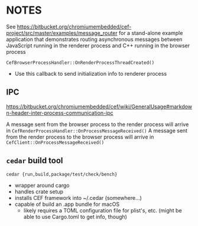 
# NOTES

See https://bitbucket.org/chromiumembedded/cef-project/src/master/examples/message_router for a stand-alone
example application that demonstrates routing asynchronous messages between JavaScript running in the
renderer process and C++ running in the browser process

`CefBrowserProcessHandler::OnRenderProcessThreadCreated()`
- Use this callback to send initialization info to renderer process

## IPC

https://bitbucket.org/chromiumembedded/cef/wiki/GeneralUsage#markdown-header-inter-process-communication-ipc

A message sent from the browser process to the render process will arrive in `CefRenderProcessHandler::OnProcessMessageReceived()`
A message sent from the render process to the browser process will arrive in `CefClient::OnProcessMessageReceived()`

## `cedar` build tool

`cedar {run,build,package/test/check/bench}`

- wrapper around cargo
- handles crate setup
- installs CEF framework into ~/.cedar (somewhere...)
- capable of build an .app bundle for macOS
  - likely requires a TOML configuration file for plist's, etc. (might be able to use Cargo.toml to get info, though)

